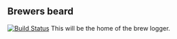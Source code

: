 ## Brewers beard
[![Build Status](https://secure.travis-ci.org/eiriksm/brewers-beard.png)](http://travis-ci.org/eiriksm/brewers-beard)
This will be the home of the brew logger.

